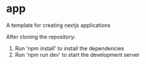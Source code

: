 # app
A template for creating nextjs applications

After cloning the repository:
1. Run 'npm install' to install the dependencies
2. Run 'npm run dev' to start the development server
